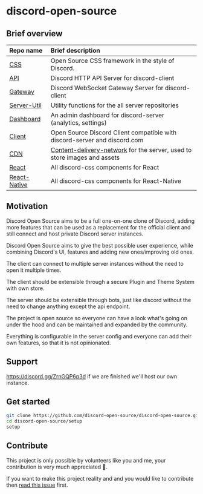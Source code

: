 # discord-open-source

## Brief overview

| Repo name                                                                   | Brief description                                                                                                                  |
| :-------------------------------------------------------------------------- | :--------------------------------------------------------------------------------------------------------------------------------- |
| [CSS](https://github.com/discord-open-source/discord-css)                   | Open Source CSS framework in the style of Discord.                                                                                  |
| [API](https://github.com/discord-open-source/discord-API)             | Discord HTTP API Server for discord-client                                                                                                  |
| [Gateway](https://github.com/discord-open-source/discord-gateway)             | Discord WebSocket Gateway Server for discord-client                                                                                                  |
| [Server-Util](https://github.com/discord-open-source/discord-server-util) | Utility functions for the all server repositories
| [Dashboard](https://github.com/discord-open-source/discord-dashboard)       | An admin dashboard for discord-server (analytics, settings)                                                                                              |
| [Client](https://github.com/discord-open-source/discord-client)             | Open Source Discord Client compatible with discord-server and discord.com                                                                                                  |
| [CDN](https://github.com/discord-open-source/discord-cdn)                   | [Content-delivery-network](https://www.cloudflare.com/learning/cdn/what-is-a-cdn/) for the server, used to store images and assets |
| [React](https://github.com/discord-open-source/discord-react)               | All discord-css components for React                                                                                               |
| [React-Native](https://github.com/discord-open-source/discord-react-native) | All discord-css components for React-Native                                                                                        |

## Motivation

Discord Open Source aims to be a full one-on-one clone of Discord, adding more features that can be used as a replacement for the official client and still connect and host private Discord server instances.

Discord Open Source aims to give the best possible user experience, while combining Discord's UI, features and adding new ones/improving old ones.

The client can connect to multiple server instances without the need to open it multiple times.

The client should be extensible through a secure Plugin and Theme System with own store.

The server should be extensible through bots, just like discord without the need to change anything except the api endpoint.

The project is open source so everyone can have a look what's going on under the hood and can be maintained and expanded by the community.

Everything is configurable in the server config and everyone can add their own features, so that it is not opinionated. 

## Support
https://discord.gg/ZrnGQP6p3d
if we are finished we'll host our own instance.

## Get started

```bash
git clone https://github.com/discord-open-source/discord-open-source.git discord-open-source
cd discord-open-source/setup
setup
```

## Contribute
This project is only possible by volunteers like you and me, your contribution is very much appreciated 🥺.

If you want to make this project reality and and you would like to contribute then [read this issue](https://github.com/discord-open-source/discord-open-source/issues/10) first.
